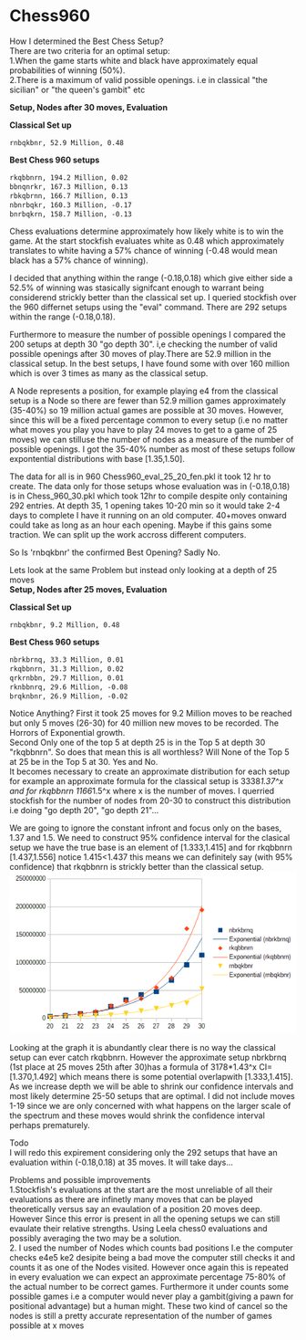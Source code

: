 
# Chess960
How I determined the Best Chess Setup?   
There are two criteria for an optimal setup:   
1.When the game starts white and black have approximately equal probabilities of winning (50%).  
2.There is a maximum of valid possible openings. i.e in classical "the sicilian" or "the queen's gambit" etc    

  **Setup, Nodes after 30 moves, Evaluation**

**Classical Set up** 
```
rnbqkbnr, 52.9 Million, 0.48
```
**Best Chess 960 setups**
```
rkqbbnrn, 194.2 Million, 0.02
bbnqnrkr, 167.3 Million, 0.13
rbkqbrnn, 166.7 Million, 0.13
nbnrbqkr, 160.3 Million, -0.17
bnrbqkrn, 158.7 Million, -0.13
```


Chess evaluations determine approximately how likely white is to win the game. At the start stockfish evaluates white as 0.48 
which approximately translates to white having a 57% chance of winning (-0.48 would mean black has a 57% chance of winning).

I decided that anything within the range (-0.18,0.18) which give either side a 52.5% of winning was stasically signifcant enough to warrant being considerend strickly better
than the classical set up. I queried stockfish over the 960 differnet setups using the "eval" command. There are
292 setups within the range (-0.18,0.18). 
    
Furthermore to measure the number of possible openings I compared the 200 setups at depth 30 "go depth 30". i,e checking the number of valid possible 
openings after 30 moves of play.There are 52.9 million in the classical setup. In the best setups, I have found some with over 160 million 
which is over 3 times as many as the classical setup.     
    
A Node represents a position, for example playing e4 from the classical setup is a Node so there are fewer than 52.9 million games approximately (35-40%) so 19 million actual games are possible at 30 moves. However, since this will be a fixed percentage common to every setup (i.e no matter what moves you play you have to play 24 moves to get to a game of 25 moves) we can stilluse the number of nodes as a measure of the number of possible openings. I got the 35-40% number as most of these setups follow expontential distributions with base [1.35,1.50].  

The data for all is in 960 Chess960_eval_25_20_fen.pkl it took 12 hr to create. The data only for those setups whose evaluation was in (-0.18,0.18) is in Chess_960_30.pkl which took 12hr to compile despite only containing 292 entries. At depth 35, 1 opening takes 10-20 min so it would take 2-4 days to complete I have it running on an old computer. 40+moves onward could take as long as an hour each opening. Maybe if this gains some traction. We can split up the work accross different computers.

So Is 'rnbqkbnr' the confirmed Best Opening? Sadly No.
 
Lets look at the same Problem but instead only looking at a depth of 25 moves  
  **Setup, Nodes after 25 moves, Evaluation**

**Classical Set up** 
```
rnbqkbnr, 9.2 Million, 0.48
```
**Best Chess 960 setups**
```
nbrkbrnq, 33.3 Million, 0.01
rkqbbnrn, 31.3 Million, 0.02
qrkrnbbn, 29.7 Million, 0.01
rknbbnrq, 29.6 Million, -0.08
brqknbnr, 26.9 Million, -0.02
```
Notice Anything?
First it took 25 moves for 9.2 Million moves to be reached but only 5 moves (26-30) for 40 million new moves to be recorded. The Horrors of Exponential growth.  
Second Only one of the top 5 at depth 25 is in the Top 5 at depth 30 "rkqbbnrn". So does that mean this is all worthless? Will None of the Top 5 at 25 be in the Top 5 at 30. Yes and No.  
  It becomes necessary to create an approximate distribution for each setup for example an approximate formula for the classical setup is 3338*1.37^x and for rkqbbnrn 
1166*1.5^x where x is the number of moves. I querried stockfish for the number of nodes from 20-30 to construct this distribution i.e doing "go depth 20", "go depth 21"...
    
  We are going to ignore the constant infront and focus only on the bases, 1.37 and 1.5. We need to construct 95% confidence interval for the clasical setup we have the true base is an element of [1.333,1.415] and for rkqbbnrn [1.437,1.556] notice 1.415<1.437 this means we can definitely say (with 95% confidence) that rkqbbnrn is strickly better than the classical setup. 
 ![alt text](https://github.com/theAnalyticalCoder/Chess960/blob/main/Trends.png) 
 
  Looking at the graph it is abundantly clear there is no way the classical setup can ever catch rkqbbnrn. However the approximate setup nbrkbrnq (1st place at 25 moves 25th after 30)has a formula of 3178*1.43^x CI=[1.370,1.492] which means there is some potential overlapwith [1.333,1.415]. As we increase depth we will be able to shrink our confidence intervals and most likely determine 25-50 setups that are optimal. I did not include moves 1-19 since we are only concerned with what happens on the larger scale of the spectrum and these moves would shrink the confidence interval perhaps prematurely.
  
  Todo  
  I will redo this expirement considering only the 292 setups that have an evaluation within (-0.18,0.18) at 35 moves. It will take days... 
    
  Problems and possible improvements   
  1.Stockfish's evaluations at the start are the most unreliable of all their evaluations as there are infinetly many moves that can be played theoretically
versus say an evaulation of a position 20 moves deep. However Since this error is present in all the opening setups we can still evaulate their relative strengths.
Using Leela chess0 evaluations and possibly averaging the two may be a solution.  
  2. I used the number of Nodes which counts bad positions I.e the computer checks e4e5 ke2 desipite being a bad move the computer still checks it and counts it as one of 
the Nodes visited. However once again this is repeated in every evaluation we can expect an approximate percentage 75-80% of the actual number to be correct games. Furthermore 
it under counts some possible games i.e a computer would never play a gambit(giving a pawn for positional advantage) but a human might. These two kind of cancel  so the nodes is still a pretty accurate representation of the number of games possible at x moves 
